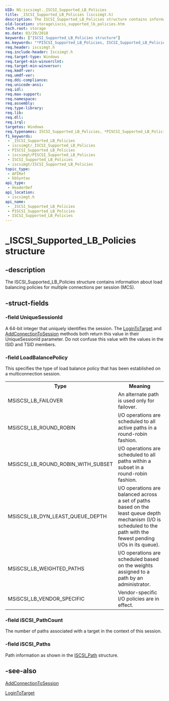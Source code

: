 ```yaml
---
UID: NS:iscsimgt._ISCSI_Supported_LB_Policies
title: _ISCSI_Supported_LB_Policies (iscsimgt.h)
description: The ISCSI_Supported_LB_Policies structure contains information about load balancing policies for multiple connections per session (MCS).
old-location: storage\iscsi_supported_lb_policies.htm
tech.root: storage
ms.date: 03/29/2018
keywords: ["ISCSI_Supported_LB_Policies structure"]
ms.keywords: "*PISCSI_Supported_LB_Policies, ISCSI_Supported_LB_Policies, ISCSI_Supported_LB_Policies structure [Storage Devices], PISCSI_Supported_LB_Policies, PISCSI_Supported_LB_Policies structure pointer [Storage Devices], _ISCSI_Supported_LB_Policies, iscsimgt/ISCSI_Supported_LB_Policies, iscsimgt/PISCSI_Supported_LB_Policies, storage.iscsi_supported_lb_policies, structs-iSCSI_4ea7817e-3ec1-46cf-a492-ac327f5d3912.xml"
req.header: iscsimgt.h
req.include-header: Iscsimgt.h
req.target-type: Windows
req.target-min-winverclnt: 
req.target-min-winversvr: 
req.kmdf-ver: 
req.umdf-ver: 
req.ddi-compliance: 
req.unicode-ansi: 
req.idl: 
req.max-support: 
req.namespace: 
req.assembly: 
req.type-library: 
req.lib: 
req.dll: 
req.irql: 
targetos: Windows
req.typenames: ISCSI_Supported_LB_Policies, *PISCSI_Supported_LB_Policies
f1_keywords:
 - _ISCSI_Supported_LB_Policies
 - iscsimgt/_ISCSI_Supported_LB_Policies
 - PISCSI_Supported_LB_Policies
 - iscsimgt/PISCSI_Supported_LB_Policies
 - ISCSI_Supported_LB_Policies
 - iscsimgt/ISCSI_Supported_LB_Policies
topic_type:
 - APIRef
 - kbSyntax
api_type:
 - HeaderDef
api_location:
 - iscsimgt.h
api_name:
 - _ISCSI_Supported_LB_Policies
 - PISCSI_Supported_LB_Policies
 - ISCSI_Supported_LB_Policies
---
```


# _ISCSI_Supported_LB_Policies structure


## -description

The ISCSI_Supported_LB_Policies structure contains information about load balancing policies for multiple connections per session (MCS).

## -struct-fields

### -field UniqueSessionId

A 64-bit integer that uniquely identifies the session. The <a href="/windows-hardware/drivers/storage/logintotarget">LoginToTarget</a> and <a href="/windows-hardware/drivers/storage/addconnectiontosession">AddConnectionToSession</a> methods both return this value in their UniqueSessionId parameter. Do not confuse this value with the values in the ISID and TSID members.

### -field LoadBalancePolicy

This specifies the type of load balance policy that has been established on a multiconnection session.

<table>
<tr>
<th>Type</th>
<th>Meaning</th>
</tr>
<tr>
<td>
MSiSCSI_LB_FAILOVER

</td>
<td>
An alternate path  is used only for failover.

</td>
</tr>
<tr>
<td>
MSiSCSI_LB_ROUND_ROBIN

</td>
<td>
I/O operations are scheduled to all active paths in a round-robin fashion.

</td>
</tr>
<tr>
<td>
MSiSCSI_LB_ROUND_ROBIN_WITH_SUBSET

</td>
<td>
I/O operations are scheduled to all paths within a subset in a round-robin fashion.

</td>
</tr>
<tr>
<td>
MSiSCSI_LB_DYN_LEAST_QUEUE_DEPTH

</td>
<td>
I/O operations are balanced across a set of paths based on the least queue depth mechanism (I/O is scheduled to the path with the fewest pending I/Os in its queue).

</td>
</tr>
<tr>
<td>
MSiSCSI_LB_WEIGHTED_PATHS

</td>
<td>
I/O operations are scheduled based on the weights assigned to a path by an administrator.

</td>
</tr>
<tr>
<td>
MSiSCSI_LB_VENDOR_SPECIFIC

</td>
<td>
Vendor-specific I/O policies are in effect.

</td>
</tr>
</table>

### -field iSCSI_PathCount

The number of paths associated with a target in the context of this session.

### -field iSCSI_Paths

Path information as shown in the <a href="/windows-hardware/drivers/ddi/iscsimgt/ns-iscsimgt-_iscsi_path">ISCSI_Path</a> structure.

## -see-also

<a href="/windows-hardware/drivers/storage/addconnectiontosession">AddConnectionToSession</a>



<a href="/windows-hardware/drivers/storage/logintotarget">LoginToTarget</a>


